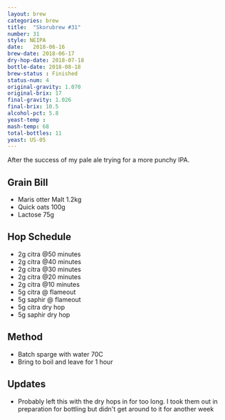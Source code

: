 ```yaml
---
layout: brew
categories: brew
title:  "Skorubrew #31"
number: 31
style: NEIPA
date:   2018-06-16
brew-date: 2018-06-17
dry-hop-date: 2018-07-18
bottle-date: 2018-08-18
brew-status : Finished
status-num: 4
original-gravity: 1.070
original-brix: 17
final-gravity: 1.026
final-brix: 10.5
alcohol-pct: 5.8
yeast-temp : 
mash-temp: 68
total-bottles: 11
yeast: US-05
---
```


After the success of my pale ale trying for a more punchy IPA.

Grain Bill
-----

* Maris otter Malt 1.2kg
* Quick oats 100g
* Lactose 75g


Hop Schedule
-------------
* 2g citra @50 minutes 
* 2g citra @40 minutes 
* 2g citra @30 minutes
* 2g citra @20 minutes
* 2g citra @10 minutes
* 5g citra @ flameout
* 5g saphir @ flameout
* 5g citra dry hop
* 5g saphir dry hop


Method
-------

* Batch sparge with water 70C
* Bring to boil and leave for 1 hour


Updates
-------

* Probably left this with the dry hops in for too long. I took them out in preparation for bottling but didn't get around to it for another week
